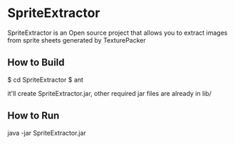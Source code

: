 SpriteExtractor
===============

SpriteExtractor is an Open source project that allows you to extract images from sprite sheets generated by TexturePacker 

How to Build
------------

$ cd SpriteExtractor
$ ant

it'll create SpriteExtractor.jar, other required jar files are already in lib/


How to Run
----------

java -jar SpriteExtractor.jar

